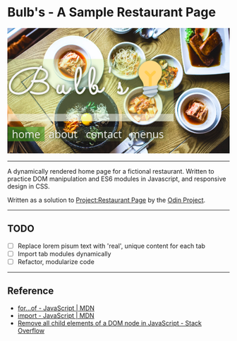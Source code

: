 # Bulb's - A Sample Restaurant Page

![Mobile view of restaurant page](preview/screenshot_mobile.png)

---
A dynamically rendered home page for a fictional restaurant. Written to practice
DOM manipulation and ES6 modules in Javascript, and responsive design in CSS.

Written as a solution to [Project:Restaurant Page](https://www.theodinproject.com/courses/javascript/lessons/restaurant-page) by the [Odin Project](https://www.theodinproject.com/home).

---
## TODO
+ [ ] Replace lorem pisum text with 'real', unique content for each tab
+ [ ] Import tab modules dynamically
+ [ ] Refactor, modularize code

---
## Reference
+ [for...of - JavaScript | MDN](https://developer.mozilla.org/en-US/docs/Web/JavaScript/Reference/Statements/for...of)
+ [import - JavaScript | MDN](https://developer.mozilla.org/en-US/docs/Web/JavaScript/Reference/Statements/import)
+ [Remove all child elements of a DOM node in JavaScript - Stack Overflow](https://stackoverflow.com/questions/3955229/remove-all-child-elements-of-a-dom-node-in-javascript)
